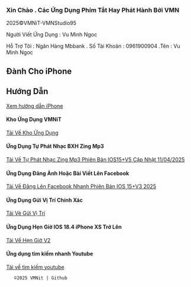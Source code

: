 ### Xin Chào . Các Ứng Dụng Phím Tắt Hay Phát Hành Bởi VMN

2025©️VMNiT-VMNStudio95

Người Viết Ứng Dụng : Vu Minh Ngoc 

Hỗ Trợ Tôi : Ngân Hàng Mbbank . Số Tài Khoản : 0961900904 .Tên : Vu Minh Ngoc

  ## Đành Cho iPhone 
  
  ## Hướng Dẫn 

[Xem hướng dẫn iPhone](https://github.com/vuminhngocpt/huongdanphimtatiphone)


  #### Kho Ứng Dụng VMNiT

[Tải Về Kho Ứng Dụng ](https://www.icloud.com/shortcuts/fec945db9918409888a85b10e0551601)


  #### Ứng Dụng Tự Phát Nhạc BXH Zing Mp3


[Tải Về Tự Phát Nhạc Zing Mp3 Phiên Bản IOS15+V5 Cập Nhật 11/04/2025](https://www.icloud.com/shortcuts/f51bfded6c4640b8bbb1057a6f316116)

   
  #### Ứng Dụng Đăng Ảnh Hoặc Bài Viết Lên Facebook 

 [Tải Về Đăng Lên Facebook Nhanh Phiên Bản IOS 15+V3 2025
](https://www.icloud.com/shortcuts/a15a052246274c7198fb265e0c3ff3f4)

  #### Ứng Dụng Gửi Vị Trí Chính Xác 

[ Tải Vè Gửi Vị Trí ](https://www.icloud.com/shortcuts/d3ef316f671b4d969d6e0da625e09485)

  #### Ứng Dụng Hẹn Giờ IOS 18.4 iPhone XS Trở Lên

[ Tải Về Hẹn Giờ V2 ](https://www.icloud.com/shortcuts/1d571668e9364feebffa2ec0c5a49814)

  #### Ứng dụng tìm kiếm nhanh Youtube

[ Tải về tìm kiếm youtube ](https://www.icloud.com/shortcuts/b0961b76453c4922be544befe00f4fee)


       ©️2025 VMNit | Github
